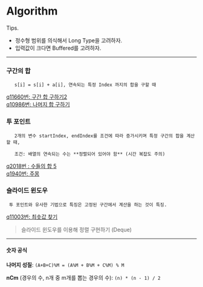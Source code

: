 # Algorithm

Tips.
- 정수형 범위를 의식해서 Long Type을 고려하자.
- 입력값이 크다면 Buffered를 고려하자.

---
### 구간의 합
```
   s[i] = s[i] + a[i], 연속되는 특정 Index 까지의 합을 구할 때
```
[q11660번: 구간 합 구하기2](https://www.acmicpc.net/problem/11660)
</br>
[q10986번: 나머지 합 구하기](https://www.acmicpc.net/problem/10986)

### 투 포인트
```
   2개의 변수 startIndex, endIndex를 조건에 따라 증가시키며 특정 구간의 합을 계산할 때,
    
   조건: 배열의 연속되는 수는 **정렬되어 있어야 함** (시간 복잡도 주의)
```

[q2018번 : 수들의 합 5](https://www.acmicpc.net/problem/2018)
</br>
[q1940번: 주몽](https://www.acmicpc.net/problem/1940)

### 슬라이드 윈도우
```
 투 포인트와 유사한 기법으로 특징은 고정된 구간에서 계산을 하는 것이 특징.
```
[q11003번: 최솟값 찾기](https://www.acmicpc.net/problem/11003)

> 슬라이드 윈도우를 이용해 정렬 구현하기 (Deque)

---
#### 숫자 공식

**나머지 성질**: `(A+B+C)%M = (A%M + B%M + C%M) % M`

**nCm** (경우의 수, n개 중 m개를 뽑는 경우의 수): `(n) * (n - 1) / 2`
